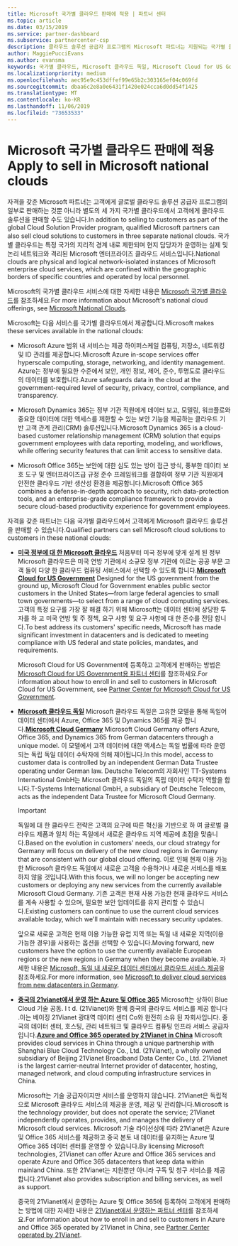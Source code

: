 ```yaml
---
title: Microsoft 국가별 클라우드 판매에 적용 | 파트너 센터
ms.topic: article
ms.date: 03/15/2019
ms.service: partner-dashboard
ms.subservice: partnercenter-csp
description: 클라우드 솔루션 공급자 프로그램의 Microsoft 파트너는 지원되는 국가별 클라우드에 등록한 고객에게 판매할 수 있습니다.
author: MaggiePucciEvans
ms.author: evansma
keywords: 국가별 클라우드, Microsoft 클라우드 독일, Microsoft Cloud for US Government, 21Vianet, Microsoft Cloud 중국
ms.localizationpriority: medium
ms.openlocfilehash: aec95e9c453dffef99e65b2c303165ef04c069fd
ms.sourcegitcommit: dbaa6c2e8a0e6431f1420e024cca6d0dd54f1425
ms.translationtype: MT
ms.contentlocale: ko-KR
ms.lasthandoff: 11/06/2019
ms.locfileid: "73653533"
---
```

# <a name="apply-to-sell-in-microsoft-national-clouds"></a><span data-ttu-id="34750-104">Microsoft 국가별 클라우드 판매에 적용</span><span class="sxs-lookup"><span data-stu-id="34750-104">Apply to sell in Microsoft national clouds</span></span>

<span data-ttu-id="34750-105">자격을 갖춘 Microsoft 파트너는 고객에게 글로벌 클라우드 솔루션 공급자 프로그램의 일부로 판매하는 것뿐 아니라 별도의 세 가지 국가별 클라우드에서 고객에게 클라우드 솔루션을 판매할 수도 있습니다.</span><span class="sxs-lookup"><span data-stu-id="34750-105">In addition to selling to customers as part of the global Cloud Solution Provider program, qualified Microsoft partners can also sell cloud solutions to customers in three separate national clouds.</span></span> <span data-ttu-id="34750-106">국가별 클라우드는 특정 국가의 지리적 경계 내로 제한되며 현지 담당자가 운영하는 실제 및 논리 네트워크와 격리된 Microsoft 엔터프라이즈 클라우드 서비스입니다.</span><span class="sxs-lookup"><span data-stu-id="34750-106">National clouds are physical and logical network-isolated instances of Microsoft enterprise cloud services, which are confined within the geographic borders of specific countries and operated by local personnel.</span></span> 

<span data-ttu-id="34750-107">Microsoft의 국가별 클라우드 서비스에 대한 자세한 내용은 [Microsoft 국가별 클라우드](https://www.microsoft.com/trustcenter/cloudservices/nationalcloud)를 참조하세요.</span><span class="sxs-lookup"><span data-stu-id="34750-107">For more information about Microsoft's national cloud offerings, see [Microsoft National Clouds](https://www.microsoft.com/trustcenter/cloudservices/nationalcloud).</span></span>

<span data-ttu-id="34750-108">Microsoft는 다음 서비스를 국가별 클라우드에서 제공합니다.</span><span class="sxs-lookup"><span data-stu-id="34750-108">Microsoft makes these services available in the national clouds:</span></span>

-   <span data-ttu-id="34750-109">Microsoft Azure 범위 내 서비스는 제공 하이퍼스케일 컴퓨팅, 저장소, 네트워킹 및 ID 관리를 제공합니다.</span><span class="sxs-lookup"><span data-stu-id="34750-109">Microsoft Azure in-scope services offer hyperscale computing, storage, networking, and identity management.</span></span> <span data-ttu-id="34750-110">Azure는 정부에 필요한 수준에서 보안, 개인 정보, 제어, 준수, 투명도로 클라우드의 데이터를 보호합니다.</span><span class="sxs-lookup"><span data-stu-id="34750-110">Azure safeguards data in the cloud at the government-required level of security, privacy, control, compliance, and transparency.</span></span>

-   <span data-ttu-id="34750-111">Microsoft Dynamics 365는 정부 기관 직원에게 데이터 보고, 모델링, 워크플로와 중요한 데이터에 대한 액세스를 제한할 수 있는 보안 기능을 제공하는 클라우드 기반 고객 관계 관리(CRM) 솔루션입니다.</span><span class="sxs-lookup"><span data-stu-id="34750-111">Microsoft Dynamics 365 is a cloud-based customer relationship management (CRM) solution that equips government employees with data reporting, modeling, and workflows, while offering security features that can limit access to sensitive data.</span></span>

-   <span data-ttu-id="34750-112">Microsoft Office 365는 보안에 대한 심도 있는 방어 접근 방식, 풍부한 데이터 보호 도구 및 엔터프라이즈급 규정 준수 프레임워크를 결합하여 정부 기관 직원에게 안전한 클라우드 기반 생산성 환경을 제공합니다.</span><span class="sxs-lookup"><span data-stu-id="34750-112">Microsoft Office 365 combines a defense-in-depth approach to security, rich data-protection tools, and an enterprise-grade compliance framework to provide a secure cloud-based productivity experience for government employees.</span></span>

<span data-ttu-id="34750-113">자격을 갖춘 파트너는 다음 국가별 클라우드에서 고객에게 Microsoft 클라우드 솔루션을 판매할 수 있습니다.</span><span class="sxs-lookup"><span data-stu-id="34750-113">Qualified partners can sell Microsoft cloud solutions to customers in these national clouds:</span></span>

-   <span data-ttu-id="34750-114">[**미국 정부에 대 한 Microsoft 클라우드**](https://www.microsoft.com/trustcenter/cloudservices/nationalcloud#Microsoft_Cloud_for_US) 처음부터 미국 정부에 맞게 설계 된 정부 Microsoft 클라우드은 미국 연방 기관에서 소규모 정부 기관에 이르는 공공 부문 고객 들이 다양 한 클라우드 컴퓨팅 서비스에서 선택할 수 있도록 합니다.</span><span class="sxs-lookup"><span data-stu-id="34750-114">[**Microsoft Cloud for US Government**](https://www.microsoft.com/trustcenter/cloudservices/nationalcloud#Microsoft_Cloud_for_US) Designed for the US government from the ground up, Microsoft Cloud for Government enables public sector customers in the United States—from large federal agencies to small town governments—to select from a range of cloud computing services.</span></span> <span data-ttu-id="34750-115">고객의 특정 요구를 가장 잘 해결 하기 위해 Microsoft는 데이터 센터에 상당한 투자를 하 고 미국 연방 및 주 정책, 요구 사항 및 요구 사항에 대 한 준수를 전담 합니다.</span><span class="sxs-lookup"><span data-stu-id="34750-115">To best address its customers' specific needs, Microsoft has made significant investment in datacenters and is dedicated to meeting compliance with US federal and state policies, mandates, and requirements.</span></span> 

    <span data-ttu-id="34750-116">Microsoft Cloud for US Government에 등록하고 고객에게 판매하는 방법은 [Microsoft Cloud for US Government용 파트너 센터](partner-center-for-microsoft-us-govt-cloud.md)를 참조하세요.</span><span class="sxs-lookup"><span data-stu-id="34750-116">For information about how to enroll in and sell to customers in Microsoft Cloud for US Government, see [Partner Center for Microsoft Cloud for US Government](partner-center-for-microsoft-us-govt-cloud.md).</span></span>

-   <span data-ttu-id="34750-117">[**Microsoft 클라우드 독일**](https://www.microsoft.com/trustcenter/cloudservices/nationalcloud#Microsoft_Cloud_Germany) Microsoft 클라우드 독일은 고유한 모델을 통해 독일어 데이터 센터에서 Azure, Office 365 및 Dynamics 365를 제공 합니다.</span><span class="sxs-lookup"><span data-stu-id="34750-117">[**Microsoft Cloud Germany**](https://www.microsoft.com/trustcenter/cloudservices/nationalcloud#Microsoft_Cloud_Germany) Microsoft Cloud Germany offers Azure, Office 365, and Dynamics 365 from German datacenters through a unique model.</span></span> <span data-ttu-id="34750-118">이 모델에서 고객 데이터에 대한 액세스는 독일 법률에 따라 운영되는 독립 독일 데이터 수탁자에 의해 제어됩니다.</span><span class="sxs-lookup"><span data-stu-id="34750-118">In this model, access to customer data is controlled by an independent German Data Trustee operating under German law.</span></span> <span data-ttu-id="34750-119">Deutsche Telecom의 자회사인 TT-Systems International GmbH는 Microsoft 클라우드 독일의 독립 데이터 수탁자 역할을 합니다.</span><span class="sxs-lookup"><span data-stu-id="34750-119">T-Systems International GmbH, a subsidiary of Deutsche Telecom, acts as the independent Data Trustee for Microsoft Cloud Germany.</span></span> 

    > [!IMPORTANT]  
    > <span data-ttu-id="34750-120">독일에 대 한 클라우드 전략은 고객의 요구에 따른 혁신을 기반으로 하 여 글로벌 클라우드 제품과 일치 하는 독일에서 새로운 클라우드 지역 제공에 초점을 맞춥니다.</span><span class="sxs-lookup"><span data-stu-id="34750-120">Based on the evolution in customers' needs, our cloud strategy for Germany will focus on delivery of the new cloud regions in Germany that are consistent with our global cloud offering.</span></span> <span data-ttu-id="34750-121">이로 인해 현재 이용 가능한 Microsoft 클라우드 독일에서 새로운 고객을 수용하거나 새로운 서비스를 배포하지 않을 것입니다.</span><span class="sxs-lookup"><span data-stu-id="34750-121">With this focus, we will no longer be accepting new customers or deploying any new services from the currently available Microsoft Cloud Germany.</span></span> <span data-ttu-id="34750-122">기존 고객은 현재 사용 가능한 현재 클라우드 서비스를 계속 사용할 수 있으며, 필요한 보안 업데이트를 유지 관리할 수 있습니다.</span><span class="sxs-lookup"><span data-stu-id="34750-122">Existing customers can continue to use the current cloud services available today, which we'll maintain with necessary security updates.</span></span>
    >  
    > <span data-ttu-id="34750-123">앞으로 새로운 고객은 현재 이용 가능한 유럽 지역 또는 독일 내 새로운 지역(이용 가능한 경우)을 사용하는 옵션을 선택할 수 있습니다.</span><span class="sxs-lookup"><span data-stu-id="34750-123">Moving forward, new customers have the option to use the currently available European regions or the new regions in Germany when they become available.</span></span> <span data-ttu-id="34750-124">자세한 내용은 [Microsoft, 독일 내 새로운 데이터 센터에서 클라우드 서비스 제공](https://news.microsoft.com/europe/2018/08/31/microsoft-to-deliver-cloud-services-from-new-datacentres-in-germany-in-2019-to-meet-evolving-customer-needs/)을 참조하세요.</span><span class="sxs-lookup"><span data-stu-id="34750-124">For more information, see [Microsoft to deliver cloud services from new datacenters in Germany](https://news.microsoft.com/europe/2018/08/31/microsoft-to-deliver-cloud-services-from-new-datacentres-in-germany-in-2019-to-meet-evolving-customer-needs/).</span></span>

    
-   <span data-ttu-id="34750-125">[**중국의 21vianet에서 운영 하는 Azure 및 Office 365**](https://www.microsoft.com/trustcenter/cloudservices/nationalcloud#Microsoft_Cloud_for_China) Microsoft는 상하이 Blue Cloud 기술 공동. l t d. (21Vianet)와 함께 중국의 클라우드 서비스를 제공 합니다 .이는 베이징 21Vianet 광대역 데이터 센터 Co와 완전히 소유 된 자회사입니다. 중국의 데이터 센터, 호스팅, 관리 네트워크 및 클라우드 컴퓨팅 인프라 서비스 공급자입니다.</span><span class="sxs-lookup"><span data-stu-id="34750-125">[**Azure and Office 365 operated by 21Vianet in China**](https://www.microsoft.com/trustcenter/cloudservices/nationalcloud#Microsoft_Cloud_for_China) Microsoft provides cloud services in China through a unique partnership with Shanghai Blue Cloud Technology Co., Ltd. (21Vianet), a wholly owned subsidiary of Beijing 21Vianet Broadband Data Center Co., Ltd. 21Vianet is the largest carrier-neutral Internet provider of datacenter, hosting, managed network, and cloud computing infrastructure services in China.</span></span> 

    <span data-ttu-id="34750-126">Microsoft는 기술 공급자이지만 서비스를 운영하지 않습니다. 21Vianet은 독립적으로 Microsoft 클라우드 서비스의 제공을 운영, 제공 및 관리합니다.</span><span class="sxs-lookup"><span data-stu-id="34750-126">Microsoft is the technology provider, but does not operate the service; 21Vianet independently operates, provides, and manages the delivery of Microsoft cloud services.</span></span> <span data-ttu-id="34750-127">Microsoft 기술 라이선싱에 따라 21Vianet은 Azure 및 Office 365 서비스를 제공하고 중국 본토 내 데이터를 유지하는 Azure 및 Office 365 데이터 센터를 운영할 수 있습니다.</span><span class="sxs-lookup"><span data-stu-id="34750-127">By licensing Microsoft technologies, 21Vianet can offer Azure and Office 365 services and operate Azure and Office 365 datacenters that keep data within mainland China.</span></span> <span data-ttu-id="34750-128">또한 21Vianet는 지원뿐만 아니라 구독 및 청구 서비스를 제공합니다.</span><span class="sxs-lookup"><span data-stu-id="34750-128">21Vianet also provides subscription and billing services, as well as support.</span></span>

    <span data-ttu-id="34750-129">중국의 21Vianet에서 운영하는 Azure 및 Office 365에 등록하여 고객에게 판매하는 방법에 대한 자세한 내용은 [21Vianet에서 운영하는 파트너 센터](https://msdn.microsoft.com/partner-china/index)를 참조하세요.</span><span class="sxs-lookup"><span data-stu-id="34750-129">For information about how to enroll in and sell to customers in Azure and Office 365 operated by 21Vianet in China, see [Partner Center operated by 21Vianet](https://msdn.microsoft.com/partner-china/index).</span></span> 
